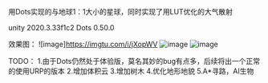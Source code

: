 用Dots实现的与地球1：1大小的星球，同时实现了用LUT优化的大气散射

unity 2020.3.33f1c2
Dots 0.50.0

效果图：
![image]https://imgtu.com/i/jXopWV
![image](https://imgtu.com/i/jXo9zT)
![image](https://imgtu.com/i/jXoSJ0)

TODO：
1.由于Dots仍然处于体验版，莫名其妙的bug有点多，后续将出一个正常的使用URP的版本
2.增加体积云
3.增加树木
4.优化地形地貌
5.A*寻路，AI生物
